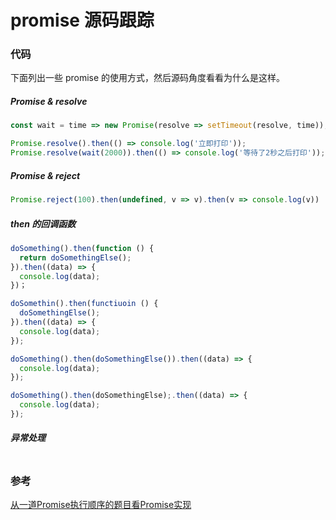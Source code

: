 # promise 源码跟踪

### 代码
下面列出一些 promise 的使用方式，然后源码角度看看为什么是这样。

##### Promise & resolve
```javascript
const wait = time => new Promise(resolve => setTimeout(resolve, time));

Promise.resolve().then(() => console.log('立即打印'));
Promise.resolve(wait(2000)).then(() => console.log('等待了2秒之后打印'));
```

##### Promise & reject
```javascript
Promise.reject(100).then(undefined, v => v).then(v => console.log(v))
```

##### then 的回调函数
```javascript
doSomething().then(function () {
  return doSomethingElse();
}).then((data) => {
  console.log(data);
})；
```

```javascript
doSomethin().then(functiuoin () {
  doSomethingElse();
}).then((data) => {
  console.log(data);
});
```

```javascript
doSomething().then(doSomethingElse()).then((data) => {
  console.log(data);
});
```

```javascript
doSomething().then(doSomethingElse);.then((data) => {
  console.log(data);
});
```



##### 异常处理
```javascript

```

### 参考
[从一道Promise执行顺序的题目看Promise实现](https://zhuanlan.zhihu.com/p/34421918)
